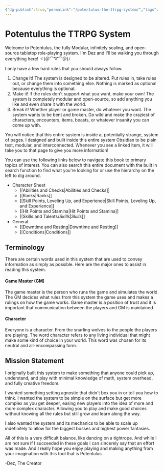 ```yaml
---
{"dg-publish":true,"permalink":"/potentulus-the-ttrpg-system/","tags":["gardenEntry"]}
---
```


# Potentulus the TTRPG System
Welcome to Potentulus, the fully Modular, infinitely scaling, and open-source tabletop role-playing system. I'm Dez and I'll be walking you through everything here!       ヾ(＠⌒▽⌒＠)ﾉ

I only have a few hard rules that you should always follow.
1. Change It! The system is designed to be altered. Put rules in, take rules out, or change them into something else. Nothing is marked as optional because everything is optional.
2. Make it! If the rules don't support what you want, make your own! The system is completely modular and open-source, so add anything you like and even share it with the world.
3. Break it! Whether player or game master, do whatever you want. The system wants to be bent and broken. Go wild and make the craziest of characters, encounters, items, beasts, or whatever insanity you can come up with.

You will notice that this entire system is inside a, potentially strange, system of pages. I designed and built inside this entire system Obsidian to be plain text, modular, and interconnected. Whenever you see a linked item, it will take you to that page to give you more information!

You can use the following links below to navigate this book to primary topics of interest. You can also search this entire document with the built in search function to find what you're looking for or use the hierarchy on the left to dig around.

- Character Sheet
	- [[Abilities and Checks\|Abilities and Checks]]
	- [[Ranks\|Ranks]]
	- [[Skill Points, Leveling Up, and Experience\|Skill Points, Leveling Up, and Experience]]
	- [[Hit Points and Stamina\|Hit Points and Stamina]]
	- [[Skills and Talents/_Skills_\|_Skills_]]
- General
	- [[Downtime and Resting\|Downtime and Resting]]
	- [[Conditions\|Conditions]]

## Terminology
There are certain words used in this system that are used to convey information as simply as possible. Here are the major ones to assist in reading this system.

#### Game Master (GM)
The game master is the person who runs the game and simulates the world. The GM decides what rules from this system the game uses and makes a rulings on how the game works. Game master is a position of trust and it is important that communication between the players and GM is maintained.

#### Character
Everyone is a character. From the snarling wolves to the people the players are playing. The word character refers to any living individual that might make some kind of choice in your world. This word was chosen for its neutral and all-encompassing form.


## Mission Statement
I originally built this system to make something that anyone could pick up, understand, and play with minimal knowledge of math, system overhead, and fully creative freedom.

I wanted something setting agnostic that didn't box you in or tell you how to think. I wanted the system to be simple on the surface but get more complex as you get deeper, easing new players into the idea of more and more complex character. Allowing you to play and make good choices without knowing all the rules but still grow and learn along the way.

I also wanted the system and its mechanics to be able to scale up indefinitely to allow for the biggest bosses and highest power fantasies.

All of this is a very difficult balance, like dancing on a tightrope. And while I am not sure if I succeeded in these goals I can sincerely say that an effort was made. And I really hope you enjoy playing and making anything from your imagination with this tool that is Potentulus.

-Dez, The Creator

